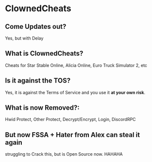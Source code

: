 # ClownedCheats
## Come Updates out?
Yes, but with Delay

## What is ClownedCheats?
Cheats for Star Stable Online, Alicia Online, Euro Truck Simulator 2, etc

## Is it against the TOS?
Yes, it is against the Terms of Service and you use it **at your own risk**.

## What is now Removed?:
Hwid Protect, Other Protect, Decrypt/Encrypt, Login, DiscordRPC 

## But now FSSA + Hater from Alex can steal it again
struggling to Crack this, but is Open Source now. HAHAHA
